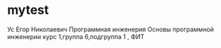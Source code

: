 # mytest
Ус 
Егор 
Николаевич
Программная инженерия
Основы программной инженерии
курс 1,группа 6,подгруппа 1 , ФИТ
